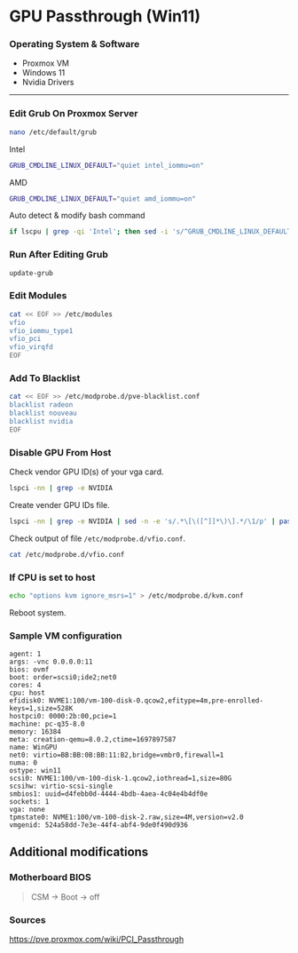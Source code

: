 # GPU Passthrough (Win11)

### Operating System & Software
- Proxmox VM
- Windows 11
- Nvidia Drivers

---

### Edit Grub On Proxmox Server
```bash
nano /etc/default/grub
```
Intel
```bash
GRUB_CMDLINE_LINUX_DEFAULT="quiet intel_iommu=on"
```
AMD
```bash
GRUB_CMDLINE_LINUX_DEFAULT="quiet amd_iommu=on"
```
Auto detect & modify bash command
```bash
if lscpu | grep -qi 'Intel'; then sed -i 's/^GRUB_CMDLINE_LINUX_DEFAULT=.*/GRUB_CMDLINE_LINUX_DEFAULT="quiet intel_iommu=on"/' /etc/default/grub; elif lscpu | grep -qi 'AMD'; then sed -i 's/^GRUB_CMDLINE_LINUX_DEFAULT=.*/GRUB_CMDLINE_LINUX_DEFAULT="quiet amd_iommu=on"/' /etc/default/grub; else echo "Unknown CPU vendor"; fi
```

### Run After Editing Grub
```bash
update-grub
```

### Edit Modules
```bash
cat << EOF >> /etc/modules
vfio
vfio_iommu_type1
vfio_pci
vfio_virqfd
EOF
```

### Add To Blacklist
```bash
cat << EOF >> /etc/modprobe.d/pve-blacklist.conf
blacklist radeon
blacklist nouveau
blacklist nvidia
EOF
```

### Disable GPU From Host
Check vendor GPU ID(s) of your vga card.
```bash
lspci -nn | grep -e NVIDIA
```
Create vender GPU IDs file.
```bash
lspci -nn | grep -e NVIDIA | sed -n -e 's/.*\[\([^]]*\)\].*/\1/p' | paste -s -d, | sed 's/.*/options vfio-pci ids=& disable_vga=1/' > /etc/modprobe.d/vfio.conf
```
Check output of file ```/etc/modprobe.d/vfio.conf```.
```bash
cat /etc/modprobe.d/vfio.conf
```

### If CPU is set to host
```bash
echo "options kvm ignore_msrs=1" > /etc/modprobe.d/kvm.conf
```

Reboot system.

### Sample VM configuration
```
agent: 1
args: -vnc 0.0.0.0:11
bios: ovmf
boot: order=scsi0;ide2;net0
cores: 4
cpu: host
efidisk0: NVME1:100/vm-100-disk-0.qcow2,efitype=4m,pre-enrolled-keys=1,size=528K
hostpci0: 0000:2b:00,pcie=1
machine: pc-q35-8.0
memory: 16384
meta: creation-qemu=8.0.2,ctime=1697897587
name: WinGPU
net0: virtio=BB:BB:0B:BB:11:B2,bridge=vmbr0,firewall=1
numa: 0
ostype: win11
scsi0: NVME1:100/vm-100-disk-1.qcow2,iothread=1,size=80G
scsihw: virtio-scsi-single
smbios1: uuid=d4febb0d-4444-4bdb-4aea-4c04e4b4df0e
sockets: 1
vga: none
tpmstate0: NVME1:100/vm-100-disk-2.raw,size=4M,version=v2.0
vmgenid: 524a58dd-7e3e-44f4-abf4-9de0f490d936
```

## Additional modifications

### Motherboard BIOS
>CSM -> Boot -> off

### Sources
https://pve.proxmox.com/wiki/PCI_Passthrough
